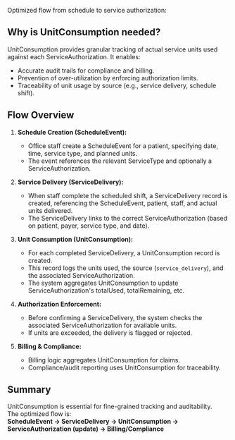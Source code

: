 Optimized flow from schedule to service authorization:

## Why is UnitConsumption needed?

UnitConsumption provides granular tracking of actual service units used against each ServiceAuthorization. It enables:

- Accurate audit trails for compliance and billing.
- Prevention of over-utilization by enforcing authorization limits.
- Traceability of unit usage by source (e.g., service delivery, schedule shift).

## Flow Overview

1. **Schedule Creation (ScheduleEvent):**

   - Office staff create a ScheduleEvent for a patient, specifying date, time, service type, and planned units.
   - The event references the relevant ServiceType and optionally a ServiceAuthorization.

2. **Service Delivery (ServiceDelivery):**

   - When staff complete the scheduled shift, a ServiceDelivery record is created, referencing the ScheduleEvent, patient, staff, and actual units delivered.
   - The ServiceDelivery links to the correct ServiceAuthorization (based on patient, payer, service type, and date).

3. **Unit Consumption (UnitConsumption):**

   - For each completed ServiceDelivery, a UnitConsumption record is created.
   - This record logs the units used, the source (`service_delivery`), and the associated ServiceAuthorization.
   - The system aggregates UnitConsumption to update ServiceAuthorization's totalUsed, totalRemaining, etc.

4. **Authorization Enforcement:**

   - Before confirming a ServiceDelivery, the system checks the associated ServiceAuthorization for available units.
   - If units are exceeded, the delivery is flagged or rejected.

5. **Billing & Compliance:**
   - Billing logic aggregates UnitConsumption for claims.
   - Compliance/audit reporting uses UnitConsumption for traceability.

## Summary

UnitConsumption is essential for fine-grained tracking and auditability.  
The optimized flow is:  
**ScheduleEvent → ServiceDelivery → UnitConsumption → ServiceAuthorization (update) → Billing/Compliance**
